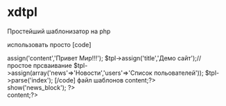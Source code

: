 xdtpl
=====

Простейший шаблонизатор на php

использовать просто
[code]
<?php
$tpl = new tpl(); 
$tpl->assign('content','Привет Мир!!!');
$tpl->assign('title','Демо сайт');// простое прсваивание
$tpl->assign(array('news'=>'Новости','users'=>'Список польователей'));
$tpl->parse('index');
[/code]
файл шаблонов

<!DOCTYPE html>
<html xmlns="http://www.w3.org/1999/xhtml" xml:lang="ru" lang="ru">
<head>
<meta http-equiv="content-type" content="text/html; charset=utf-8"/>
<title><?php echo $this->title;?></title>
<body>
  <?php echo $this->content;?>
	<div>
		<?php 
			echo $news;
			$this->show('news_block');
		?>
	</div>
	<div><?php echo $this->content;?></div>
</body>
</html>


